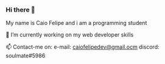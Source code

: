 ### Hi there 👋

My name is Caio Felipe and i am a programming student

🔭 I’m currently working on my web developer skills

📫 Contact-me on:
e-mail: caiofelipedev@gmail.ocm
discord: soulmate#5986


<!--
**caiofelipedev/caiofelipedev** is a ✨ _special_ ✨ repository because its `README.md` (this file) appears on your GitHub profile.

Here are some ideas to get you started:

- 🔭 I’m currently working on ...
- 🌱 I’m currently learning ...
- 👯 I’m looking to collaborate on ...
- 🤔 I’m looking for help with ...
- 💬 Ask me about ...
- 📫 How to reach me: ...
- 😄 Pronouns: ...
- ⚡ Fun fact: ...
-->

